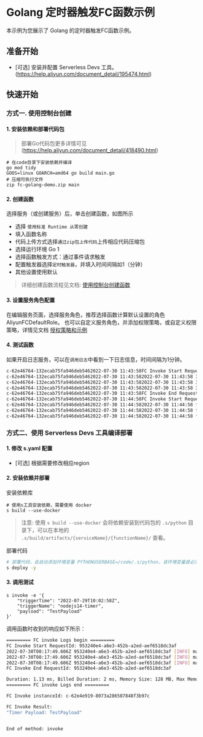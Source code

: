 # Golang 定时器触发FC函数示例

 本示例为您展示了 Golang 的定时器触发FC函数示例。

 ## 准备开始
 - [可选] 安装并配置 Serverless Devs 工具。(https://help.aliyun.com/document_detail/195474.html)

 ## 快速开始

 ### 方式一. 使用控制台创建

 #### 1. 安装依赖和部署代码包

> 部署Go代码包更多详情可见(https://help.aliyun.com/document_detail/418490.html)

 ```shell
 # 在code目录下安装依赖并编译
 go mod tidy
 GOOS=linux GOARCH=amd64 go build main.go
 # 压缩可执行文件
 zip fc-golang-demo.zip main
 ```

 #### 2. 创建函数
 选择服务（或创建服务）后，单击创建函数，如图所示
 - 选择 `使用标准 Runtime 从零创建`
 - 填入函数名称
 - 代码上传方式选择`通过zip包上传代码`上传相应代码压缩包
 - 选择运行环境 Go 1
 - 选择函数触发方式：通过事件请求触发
 - 配置触发器选择`定时触发器`，并填入时间间隔如1（分钟）
 - 其他设置使用默认

 > 详细创建函数流程见文档: [使用控制台创建函数](https://help.aliyun.com/document_detail/51783.html)

 #### 3. 设置服务角色配置
 在编辑服务页面，选择服务角色，推荐选择函数计算默认设置的角色 AliyunFCDefaultRole。
 也可以自定义服务角色，并添加权限策略，或自定义权限策略，详情见文档 [授权策略和示例](https://help.aliyun.com/document_detail/253969.html)

 #### 4. 测试函数

如果开启日志服务，可以在`调用日志`中看到一下日志信息，时间间隔为1分钟。
 ```bash
 c-62e46764-132ecab75fa946deb5462022-07-30 11:43:58FC Invoke Start RequestId: 37421a15-6150-462b-bf0b-685e48b66128
 c-62e46764-132ecab75fa946deb5462022-07-30 11:43:582022-07-30 11:43:58 37421a15-6150-462b-bf0b-685e48b66128 [INFO] main.go:20: triggerName:  timer-go1
 c-62e46764-132ecab75fa946deb5462022-07-30 11:43:582022-07-30 11:43:58 37421a15-6150-462b-bf0b-685e48b66128 [INFO] main.go:21: triggerTime:  2022-07-30T03:43:58Z
 c-62e46764-132ecab75fa946deb5462022-07-30 11:43:582022-07-30 11:43:58 37421a15-6150-462b-bf0b-685e48b66128 [INFO] main.go:22: payload: testPayload
 c-62e46764-132ecab75fa946deb5462022-07-30 11:43:58FC Invoke End RequestId: 37421a15-6150-462b-bf0b-685e48b66128
 c-62e46764-132ecab75fa946deb5462022-07-30 11:44:58FC Invoke Start RequestId: f2145f49-6a99-4a64-bd88-6c49c6a37e25
 c-62e46764-132ecab75fa946deb5462022-07-30 11:44:582022-07-30 11:44:58 f2145f49-6a99-4a64-bd88-6c49c6a37e25 [INFO] main.go:20: triggerName:  timer-go1
 c-62e46764-132ecab75fa946deb5462022-07-30 11:44:582022-07-30 11:44:58 f2145f49-6a99-4a64-bd88-6c49c6a37e25 [INFO] main.go:21: triggerTime:  2022-07-30T03:44:58Z
 c-62e46764-132ecab75fa946deb5462022-07-30 11:44:582022-07-30 11:44:58 f2145f49-6a99-4a64-bd88-6c49c6a37e25 [INFO] main.go:22: payload: testPayload
 ```



 ### 方式二、使用 Serverless Devs 工具编译部署

 #### 1. 修改 s.yaml 配置
 - [可选] 根据需要修改相应region

 #### 2. 安装依赖并部署

 安装依赖库

 ```shell
 # 使用s工具安装依赖，需要使用 docker
 s build --use-docker
 ```

 > 注意: 使用 `s build --use-docker` 会将依赖安装到代码包的 `.s/python` 目录下，可以在本地的 `.s/build/artifacts/{serviceName}/{functionName}/` 查看。

 部署代码

 ```bash
 # 部署代码，会自动添加环境变量 PYTHONUSERBASE=/code/.s/python，该环境变量是必须的
 s deploy -y
 ```

 #### 3. 调用测试

 ```shell
 s invoke -e '{
     "triggerTime": "2022-07-29T10:02:58Z",
     "triggerName": "nodejs14-timer",
     "payload": "TestPayload"
 }'
 ```

 调用函数时收到的响应如下所示：

 ```bash
========= FC invoke Logs begin =========
FC Invoke Start RequestId: 953240e4-a6e3-452b-a2ed-aef6518dc3af
2022-07-30T08:17:49.606Z 953240e4-a6e3-452b-a2ed-aef6518dc3af [INFO] main.go:20: triggerName:  nodejs14-timer
2022-07-30T08:17:49.606Z 953240e4-a6e3-452b-a2ed-aef6518dc3af [INFO] main.go:21: triggerTime:  2022-07-29T10:02:58Z
2022-07-30T08:17:49.606Z 953240e4-a6e3-452b-a2ed-aef6518dc3af [INFO] main.go:22: payload: TestPayload
FC Invoke End RequestId: 953240e4-a6e3-452b-a2ed-aef6518dc3af

Duration: 1.13 ms, Billed Duration: 2 ms, Memory Size: 128 MB, Max Memory Used: 9.69 MB
========= FC invoke Logs end =========

FC Invoke instanceId: c-62e4e919-8073a286587848f3b97c

FC Invoke Result:
"Timer Payload: TestPayload"


End of method: invoke
 ```
